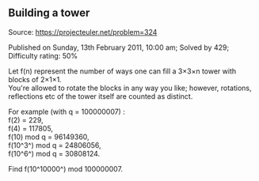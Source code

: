 Building a tower
----------------

Source: https://projecteuler.net/problem=324

Published on Sunday, 13th February 2011, 10:00 am; Solved by 429;
Difficulty rating: 50%

Let f(n) represent the number of ways one can fill a 3×3×n tower with
blocks of 2×1×1.\
You're allowed to rotate the blocks in any way you like; however,
rotations, reflections etc of the tower itself are counted as distinct.

For example (with q = 100000007) :\
f(2) = 229,\
f(4) = 117805,\
f(10) mod q = 96149360,\
f(10^3^) mod q = 24806056,\
f(10^6^) mod q = 30808124.

Find f(10^10000^) mod 100000007.

